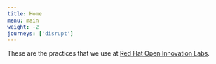 ```yaml
---
title: Home
menu: main
weight: -2
journeys: ['disrupt']
---
```


These are the practices that we use at [Red Hat Open Innovation Labs](https://www.redhat.com/en/open-innovation-labs).
